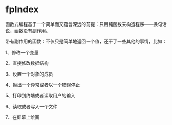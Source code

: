 # fpIndex

<p> 函数式编程基于一个简单而又蕴含深远的前提：只用纯函数来构造程序——换句话说，函数没有副作用。
<p> 带有副作用的函数：不仅只是简单地返回一个值，还干了一些其他的事情，比如：
<p> 1、修改一个变量
<p> 2、直接修改数据结构
<p> 3、设置一个对象的成员
<p> 4、抛出一个异常或者以一个错误停止
<p> 5、打印到终端或者读取用户的输入
<p> 6、读取或者写入一个文件
<p> 7、在屏幕上绘画


